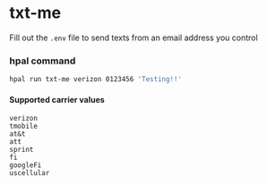 # txt-me

Fill out the `.env` file to send texts from an email address you control

### hpal command

```sh
hpal run txt-me verizon 0123456 'Testing!!'
```

#### Supported carrier values
```
verizon
tmobile
at&t
att
sprint
fi
googleFi
uscellular
```
